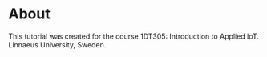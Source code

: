 # About
This tutorial was created for the course 1DT305: Introduction to Applied IoT. Linnaeus University, Sweden.
